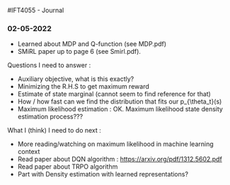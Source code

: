 #IFT4055 - Journal

### 02-05-2022
- Learned about MDP and Q-function (see MDP.pdf)
- SMiRL paper up to page 6 (see Smirl.pdf).

Questions I need to answer :
- Auxiliary objective, what is this exactly?
- Minimizing the R.H.S to get maximum reward
- Estimate of state marginal (cannot seem to find reference for that)
- How / how fast can we find the distribution that fits our p_{\theta_t}(s)
- Maximum likelihood estimation : OK. Maximum likelihood state density estimation process???

What I (think) I need to do next :
- More reading/watching on maximum likelihood in machine learning context
- Read paper about DQN algorithm : https://arxiv.org/pdf/1312.5602.pdf
- Read paper about TRPO algorithm
- Part with Density estimation with learned representations?


